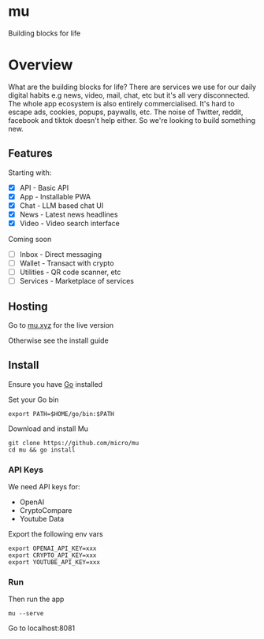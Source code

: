 # mu

Building blocks for life

# Overview

What are the building blocks for life? There are services we use for our daily digital habits e.g news, video, mail, chat, etc but it's all very disconnected. The whole app ecosystem is also entirely commercialised. It's hard to escape ads, cookies, popups, paywalls, etc. The noise of Twitter, reddit, facebook and tiktok doesn't help either. So we're looking to build something new. 

## Features

Starting with:

- [x] API - Basic API
- [x] App - Installable PWA
- [x] Chat - LLM based chat UI
- [x] News - Latest news headlines
- [x] Video - Video search interface

Coming soon

- [ ] Inbox - Direct messaging
- [ ] Wallet - Transact with crypto
- [ ] Utilities - QR code scanner, etc
- [ ] Services - Marketplace of services

## Hosting

Go to [mu.xyz](https://mu.xyz) for the live version

Otherwise see the install guide

## Install

Ensure you have [Go](https://go.dev/doc/install) installed

Set your Go bin
```
export PATH=$HOME/go/bin:$PATH
```

Download and install Mu

```
git clone https://github.com/micro/mu
cd mu && go install
```

### API Keys

We need API keys for:

- OpenAI
- CryptoCompare
- Youtube Data

Export the following env vars

```
export OPENAI_API_KEY=xxx
export CRYPTO_API_KEY=xxx
export YOUTUBE_API_KEY=xxx
```

### Run

Then run the app

```
mu --serve
```

Go to localhost:8081
